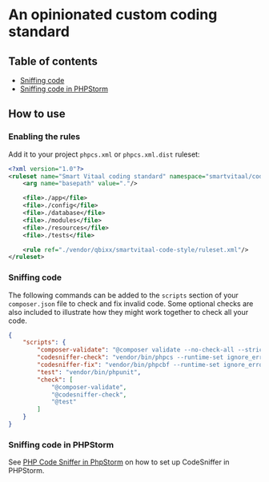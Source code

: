 # An opinionated custom coding standard

## Table of contents

- [Sniffing code](#sniffing-code)
- [Sniffing code in PHPStorm](#sniffing-code-in-phpstorm)

## How to use

### Enabling the rules

Add it to your project `phpcs.xml` or `phpcs.xml.dist` ruleset:

```xml
<?xml version="1.0"?>
<ruleset name="Smart Vitaal coding standard" namespace="smartvitaal/coding-standard">
    <arg name="basepath" value="."/>

    <file>./app</file>
    <file>./config</file>
    <file>./database</file>
    <file>./modules</file>
    <file>./resources</file>
    <file>./tests</file>

    <rule ref="./vendor/qbixx/smartvitaal-code-style/ruleset.xml"/>
</ruleset>
```

### Sniffing code

The following commands can be added to the `scripts` section of your `composer.json` file to check and fix invalid code. Some optional checks are also included to illustrate how they might work together to check all your code.

```json
{
    "scripts": {
        "composer-validate": "@composer validate --no-check-all --strict",
        "codesniffer-check": "vendor/bin/phpcs --runtime-set ignore_errors_on_exit 1 --runtime-set ignore_warnings_on_exit 1",
        "codesniffer-fix": "vendor/bin/phpcbf --runtime-set ignore_errors_on_exit 1 --runtime-set ignore_warnings_on_exit 1 || exit 0",
        "test": "vendor/bin/phpunit",
        "check": [
            "@composer-validate",
            "@codesniffer-check",
            "@test"
        ]
    }
}
```

### Sniffing code in PHPStorm

See [PHP Code Sniffer in PhpStorm](https://confluence.jetbrains.com/display/PhpStorm/PHP+Code+Sniffer+in+PhpStorm) on how to set up CodeSniffer in PHPStorm.
